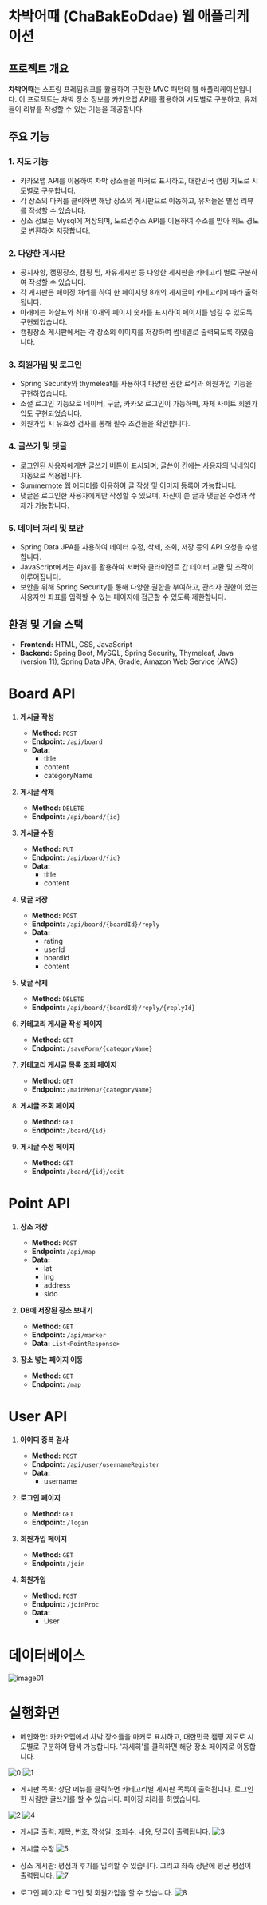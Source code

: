 # 차박어때 (ChaBakEoDdae) 웹 애플리케이션

## 프로젝트 개요
**차박어때**는 스프링 프레임워크를 활용하여 구현한 MVC 패턴의 웹 애플리케이션입니다. 이 프로젝트는 차박 장소 정보를 카카오맵 API를 활용하여 시도별로 구분하고, 유저들이 리뷰를 작성할 수 있는 기능을 제공합니다.

## 주요 기능

### 1. 지도 기능
- 카카오맵 API를 이용하여 차박 장소들을 마커로 표시하고, 대한민국 캠핑 지도로 시도별로 구분합니다.
- 각 장소의 마커를 클릭하면 해당 장소의 게시판으로 이동하고, 유저들은 별점 리뷰를 작성할 수 있습니다.
- 장소 정보는 Mysql에 저장되며, 도로명주소 API를 이용하여 주소를 받아 위도 경도로 변환하여 저장합니다.

### 2. 다양한 게시판
- 공지사항, 캠핑장소, 캠핑 팁, 자유게시판 등 다양한 게시판을 카테고리 별로 구분하여 작성할 수 있습니다.
- 각 게시판은 페이징 처리를 하여 한 페이지당 8개의 게시글이 카테고리에 따라 출력됩니다.
- 아래에는 화살표와 최대 10개의 페이지 숫자를 표시하여 페이지를 넘길 수 있도록 구현되었습니다.
- 캠핑장소 게시판에서는 각 장소의 이미지를 저장하여 썸네일로 출력되도록 하였습니다.

### 3. 회원가입 및 로그인
- Spring Security와 thymeleaf를 사용하여 다양한 권한 로직과 회원가입 기능을 구현하였습니다.
- 소셜 로그인 기능으로 네이버, 구글, 카카오 로그인이 가능하며, 자체 사이트 회원가입도 구현되었습니다.
- 회원가입 시 유효성 검사를 통해 필수 조건들을 확인합니다.

### 4. 글쓰기 및 댓글
- 로그인된 사용자에게만 글쓰기 버튼이 표시되며, 글쓴이 칸에는 사용자의 닉네임이 자동으로 적용됩니다.
- Summernote 웹 에디터를 이용하여 글 작성 및 이미지 등록이 가능합니다.
- 댓글은 로그인한 사용자에게만 작성할 수 있으며, 자신이 쓴 글과 댓글은 수정과 삭제가 가능합니다.

### 5. 데이터 처리 및 보안
- Spring Data JPA를 사용하여 데이터 수정, 삭제, 조회, 저장 등의 API 요청을 수행합니다.
- JavaScript에서는 Ajax를 활용하여 서버와 클라이언트 간 데이터 교환 및 조작이 이루어집니다.
- 보안을 위해 Spring Security를 통해 다양한 권한을 부여하고, 관리자 권한이 있는 사용자만 좌표를 입력할 수 있는 페이지에 접근할 수 있도록 제한합니다.

## 환경 및 기술 스택
- **Frontend:** HTML, CSS, JavaScript
- **Backend:** Spring Boot, MySQL, Spring Security, Thymeleaf, Java (version 11), Spring Data JPA, Gradle, Amazon Web Service (AWS)

# Board API

1. **게시글 작성**
   - **Method:** `POST`
   - **Endpoint:** `/api/board`
   - **Data:**
     - title
     - content
     - categoryName 

2. **게시글 삭제**
   - **Method:** `DELETE`
   - **Endpoint:** `/api/board/{id}`

3. **게시글 수정**
   - **Method:** `PUT`
   - **Endpoint:** `/api/board/{id}`
   - **Data:**
     - title
     - content

4. **댓글 저장**
   - **Method:** `POST`
   - **Endpoint:** `/api/board/{boardId}/reply`
   - **Data:**
     - rating
     - userId
     - boardId
     - content

5. **댓글 삭제**
   - **Method:** `DELETE`
   - **Endpoint:** `/api/board/{boardId}/reply/{replyId}`

6. **카테고리 게시글 작성 페이지**
   - **Method:** `GET`
   - **Endpoint:** `/saveForm/{categoryName}`

7. **카테고리 게시글 목록 조회 페이지**
   - **Method:** `GET`
   - **Endpoint:** `/mainMenu/{categoryName}`

8. **게시글 조회 페이지**
   - **Method:** `GET`
   - **Endpoint:** `/board/{id}`

9. **게시글 수정 페이지**
   - **Method:** `GET`
   - **Endpoint:** `/board/{id}/edit`

# Point API

1. **장소 저장**
   - **Method:** `POST`
   - **Endpoint:** `/api/map`
   - **Data:**
     - lat
     - lng
     - address
     - sido

2. **DB에 저장된 장소 보내기**
   - **Method:** `GET`
   - **Endpoint:** `/api/marker`
   - **Data:** `List<PointResponse>`

3. **장소 넣는 페이지 이동**
   - **Method:** `GET`
   - **Endpoint:** `/map`

# User API

1. **아이디 중복 검사**
   - **Method:** `POST`
   - **Endpoint:** `/api/user/usernameRegister`
   - **Data:**
     - username

2. **로그인 페이지**
   - **Method:** `GET`
   - **Endpoint:** `/login`

3. **회원가입 페이지**
   - **Method:** `GET`
   - **Endpoint:** `/join`

4. **회원가입**
   - **Method:** `POST`
   - **Endpoint:** `/joinProc`
   - **Data:**
     - User

# 데이터베이스

![image01](https://github.com/bsw0215/chabak/assets/144658036/26e7533a-7331-4670-a1f0-cedec3728c79)

# 실행화면

- 메인화면: 카카오맵에서 차박 장소들을 마커로 표시하고, 대한민국 캠핑 지도로 시도별로 구분하여 탐색 가능합니다. '자세히'를 클릭하면 해당 장소 페이지로 이동합니다.

![0](https://github.com/bsw0215/chabak/assets/144658036/2c932342-98c3-4917-b83e-fedd3b86ad23)
![1](https://github.com/bsw0215/chabak/assets/144658036/e6b7f64d-038b-461a-9c3f-782f1a038fca)

- 게시판 목록: 상단 메뉴를 클릭하면 카테고리별 게시판 목록이 출력됩니다. 로그인 한 사람만 글쓰기를 할 수 있습니다. 페이징 처리를 하였습니다.

![2](https://github.com/bsw0215/chabak/assets/144658036/e9b5ea11-73fc-434f-8212-edb4288cc183)
![4](https://github.com/bsw0215/chabak/assets/144658036/e5516a95-8b18-4964-950a-f9498583e39c)

- 게시글 출력: 제목, 번호, 작성일, 조회수, 내용, 댓글이 출력됩니다.
![3](https://github.com/bsw0215/chabak/assets/144658036/3a464294-b636-45dc-b0e5-e29d3accded5)

- 게시글 수정
![5](https://github.com/bsw0215/chabak/assets/144658036/163eb91b-a3a8-4871-890c-c00e226fc6cc)

- 장소 게시판: 평점과 후기를 입력할 수 있습니다. 그리고 좌측 상단에 평균 평점이 출력됩니다.
![7](https://github.com/bsw0215/chabak/assets/144658036/70de930f-bcb6-4256-95fb-479d01ba7778)

- 로그인 페이지: 로그인 및 회원가입을 할 수 있습니다.
![8](https://github.com/bsw0215/chabak/assets/144658036/b98b857d-b9a3-4875-9f92-ccb8c65a18c3)




